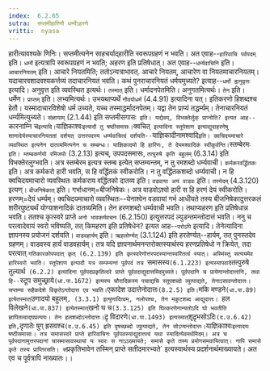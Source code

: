 ```yaml
---
index:  6.2.65
sutra:  सप्तमीहारिणौ धर्म्येऽहरणे
vritti:  nyasa
---
```


हारीत्यावश्यके णिनिः। सप्तमीत्यनेन साहचर्याद्हारीति स्वरूपग्रहणं न भवति। अत एवाह--`हारिवाचि पर्वपदम्` इति। `धर्म्ये` इत्यत्रापि स्वरूपग्रहणं न भवति; अहरण इति प्रतिषेधात्। अत एवाह--`धर्म्यवाचिनि` इति। `आचारनियतम्` इति। आचारे नियतमिति; ततोऽन्यत्राभावत्. आचारे नियतम्, आचारेण वा नियतमाचारनियतम्। यदाचारवशादवश्यकर्त्तव्यं तदाचारनियतं भवति। कथं पुनराचारनियतं धर्मयमुच्यते? इत्याह--`धर्मो ह्यनुवृत्तः` इत्यादि। अनुवृत्त इति व्यवस्थित इत्यर्थः। `तस्मात्` इति। धर्मादनपेतमिति। अनुगतमित्यर्थः। `तेन` इति। धर्मेण। `प्राप्तम्` इति। लभ्यमित्यर्थः। उभयथाप्यर्थे `नौवयोधर्म` (4.4.91) इत्यादिना यत्। इतिकरणो हिशब्दश्च हेतौ। यस्मादाचारविशेषो धर्म उच्यते, यच्च तस्माद्धर्मादनपेतम्। यद्वा तेन प्राप्यं तद्धर्म्यम्। तेनाचारनियतं धर्म्यमित्युच्यते। `संज्ञायाम्` (2.1.44) इति सप्तमीसगासः` इति। यद्येवम्, विभक्तेर्लुक् प्राप्नोति? इत्यत आह--`कारनाम्नि च` इत्यादि। `याज्ञिकाश्वः` इत्यादौ तु षष्ठीसमासः।
`क्वचित्` इत्यादिना स्तूपेशाण इत्याद्युदाहरणेषु शाणादेर्यस्याचारनियततां दर्शयत् उत्तरपदस्य धर्म्यवाचित्वं दर्शयति--`याज्ञिकादीनामश्वादि` इति। क्वचिदयमाचारे व्यवस्थित इत्यनेन दातव्यमित्यनेन च सम्बन्धः। याज्ञिकादयो हि हारिणः, ते देयमश्वादिकं स्वीकुर्वन्ति।
`स्तम्बेरमः` इति। म्तम्बकर्णयो रमिजपोः` (3.2.13) इत्यच्, उपपदसमासः, `तत्पुरुषे कृति बहुलम्` (6.3.14) इति विभक्तेरलुग्भवति। अत्र स्तम्बेरम इत्यत्र स्तम्ब इत्येत् सप्तम्यन्तम्, न तु रमशब्दो धर्म्यवाची। `कर्मकरवर्द्धितकः` इति। अत्र कर्मकरो हारी भवति, स हि वर्द्धितकं स्वीकरोति। न तु वर्द्धितकशब्दो धर्म्यवाची। न हि क्वचिदयमाचारो व्यवस्थितः कर्मकराय वर्द्धितको दातव्य इति। `वडवाया अयं वाडवः` इति। `तस्येदम्` (4.3.120) इत्यण्। `बीजनिषेकात्` इति। गर्भाधानम्=बीजनिषेकः। अत्र वाडवोऽश्वो हारी स हि हरणं देयं स्वीकरोति। हरणम्=देयं धर्म्यम्। क्वचिदयमाचारो व्यवस्थितः--येनाश्वेन वडवायां गर्भ आधीयते तस्य बीजनिषेकादुत्तरकलं शरीरपुष्ट्यर्थं योग्याशनादिकं दातव्यमिति। तेन हरणशब्दो धर्म्यवाची भवति। तथाप्यहरण इति प्रतिषेधान्न भवति। ततश्च कृत्स्वरे प्राप्ते `अनो भावकर्मवचनः` (6.2.150) इत्युत्तरपदं ल्युडन्तमन्तोदात्तं भवति। ननु च परत्वादेवायं स्वरो भविष्यति, तत् किमहरण इति प्रतिषेधेन? इत्यत आह--`परोऽपि` इत्यादि। तेनेत्यादिना ज्ञापनस्य प्रयोजनं दर्शयति। `वाडवहार्यम्` इति। `ऋहलोर्ण्यत्` (3.1.124) इति हरतेर्ण्यत्--हार्यम्, तत् पुनस्तदेव ग्रहणम्। वाडवस्य हार्यं वाडवहार्यम्। तत्र यदि ज्ञापनार्थमनन्तरोक्तस्यार्थस्य हरणप्रतिषेधो न क्रियेत, तदा परत्वात् `गतिकारकोपपदात् कृत् (6.2.139) इति कृत्स्वरेणोत्तरपदस्यान्तस्वरितत्वं स्यात्। अस्मिंस्तु सत्ययमेव हारिस्वरो भवति। स्तूपेशाण इत्यादौ यत्र सम्पम्यन्तं पूर्वपदं तत्र `समासस्य` (6.1.223) इत्यस्यापवादे `तत्पुरुषे तुल्यार्थ` (6.2.2) इत्यादिना पूर्वपदप्रकृतित्वरे प्राप्ते पूर्ववदाद्युदात्तमिदमुच्यते।
पूर्वपदानि च प्रायेणान्तोदात्तानि, तथा हि--`स्टूप समुच्छ्राये` (धा.पा.1672) इत्यस्य चौरादिकस्य पचाद्यचि स्तूपशब्दो व्युत्पाद्यते, तेनाऽसावन्तोदात्तः। सप्तम्या सहैकदेशे विकृतेऽन्तोदात्त एव भवति। `एकादेश उदात्तेनोदात्तः` (8.2.5) इति। `मकि मण्डने` (धा.पा.89) इत्येतस्मात् `उणादयो बहुलम्`, (3.3.1) इत्युणादित्वम्, नलोपश्च, तेन मकुटशब्द आद्युदात्तः। `हल विलेखने` (धा.पा.837) इत्येतस्मात् `खनो घ च` (3.3.125) इति घित्करणेनान्यतोऽदि घो भवतीति ज्ञापितत्वाद्घप्रत्ययः। तेन हलशब्दोऽन्तोदात्तः। `दृ़ विदारणे` (धा.पा.1493) इत्यस्मात् `शृदृ़भसोऽदिः` (द.उ.6.42) इति, `दृणातेः षुग् ह्रसवश्च` (द.उ.6.45) इति दृषच्छब्दो व्युत्पाद्यते, तेन सोऽप्यन्तोदात्तः।
`याज्ञिकाश्वः` इत्यादयः षष्ठीसमासाः। तत्र समासस्वरे प्राप्ते हारिवाचिनः पूर्वपवस्याद्युदात्तत्वं यथा स्यादित्येवमर्थमिदम्। अत्र च पूर्वपदानामुत्तरपदानां चासमासावस्थायां यः स्वरः स नाऽऽख्यायते; समासे कृते तस्य प्रयोगसमवायित्वात्। नापि समासे कृते तस्य प्राप्तिरसति। स `प्रकृतिभावेन तस्मिन् प्राप्ते सतीदमारभ्यते` इत्यस्यार्थस्य प्रदर्शनार्थमाख्यायते। अत एव च पूर्वत्रापि नाख्यातः।।

